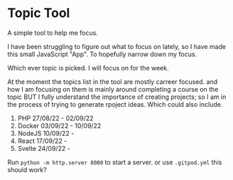 # Topic Tool

A simple tool to help me focus.

I have been struggling to figure out what to focus on lately, so I have made this small JavaScript "App". To hopefully narrow down my focus.

Which ever topic is picked. I will focus on for the week.

At the moment the topics list in the tool are mostly carreer focused. and how I am focusing on them is mainly around completing a course on the topic BUT I fully understand the importance of creating projects; so I am in the process of trying to generate rpoject ideas. Which could also include.

1. PHP 27/08/22 - 02/09/22
2. Docker 03/09/22 - 10/09/22
3. NodeJS 10/09/22 -
4. React 17/09/22 -
5. Svelte 24/09/22 -

Run `python -m http.server 8000` to start a server. 
or use `.gitpod.yml` this should work?
